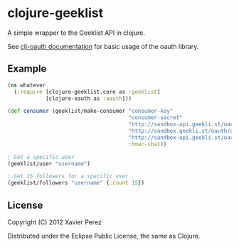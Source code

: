 # clojure-geeklist

A simple wrapper to the Geeklist API in clojure.

See [clj-oauth documentation](http://github.com/mattrepl/clj-oauth) for basic usage of the oauth library.

## Example

```clojure
(ns whatever
  (:require [clojure-geeklist.core as :geeklist]
            [clojure-oauth as :oauth]))

(def consumer (geeklist/make-consumer "consumer-key"
                                      "consumer-secret"
                                      "http://sandbox-api.geekli.st/oauth/request_token"
                                      "http://sandbox.geekli.st/oauth/access_token"
                                      "http://sandbox-api.geekli.st/oauth/authorize"
                                      :hmac-sha1))

; Get a specific user
(geeklist/user "username")

; Get 15 followers for a specific user
(geeklist/followers "username" {:count 15})
```

## License

Copyright (C) 2012 Xavier Perez

Distributed under the Eclipse Public License, the same as Clojure.

